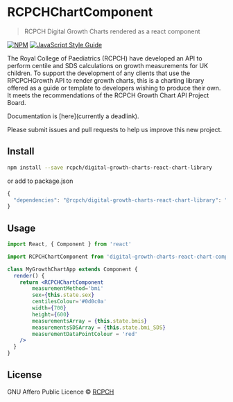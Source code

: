 # RCPCHChartComponent

> RCPCH Digital Growth Charts rendered as a react component

[![NPM](https://img.shields.io/npm/v/digital-growth-charts-react-chart-component.svg)](https://github.com/rcpch/digital-growth-charts-react-chart-library) [![JavaScript Style Guide](https://img.shields.io/badge/code_style-standard-brightgreen.svg)](https://standardjs.com)

The Royal College of Paediatrics (RCPCH) have developed an API to perform centile and SDS calculations on growth measurements for UK children. To support the development of any clients that use the RPCPCHGrowth API to render growth charts, this is a charting library offered as a guide or template to developers wishing to produce their own. It meets the recommendations of the RCPCH Growth Chart API Project Board. 

Documentation is [here](currently a deadlink).

Please submit issues and pull requests to help us improve this new project.

## Install

```bash
npm install --save rcpch/digital-growth-charts-react-chart-library
```

or add to package.json

```jsx
{
  "dependencies": "@rcpch/digital-growth-charts-react-chart-library": "git+https://github.com/rcpch/digital-growth-charts-react-chart-library.git",
}

```

## Usage

```jsx
import React, { Component } from 'react'

import RCPCHChartComponent from 'digital-growth-charts-react-chart-component'

class MyGrowthChartApp extends Component {
  render() {
    return <RCPCHChartComponent 
        measurementMethod='bmi' 
        sex={this.state.sex} 
        centilesColour='#0d0c0a' 
        width={700} 
        height={600}
        measurementsArray = {this.state.bmis}
        measurementsSDSArray = {this.state.bmi_SDS}
        measurementDataPointColour = 'red'
    />
  }
}
```


## License

GNU Affero Public Licence © [RCPCH](https://github.com/rcpch)
